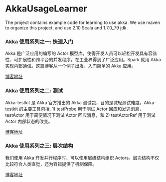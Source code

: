 # AkkaUsageLearner
The project contains example code for learning to use akka. We use maven to organize this project, and use 2.10 Scala and 1.7.0_79 jdk.


### Akka 使用系列之一: 快速入门

Akka 是广泛应用的编写的 Actor 模型库，使得开发人员可以轻松开发具有容错性、可扩展性和跨平台的并发程序，在工业界得到了广泛应用。Spark 就用 Akka 实现内部通信。这篇博客从一个例子出发，入门简单的 Akka 应用。

[博客地址](http://www.algorithmdog.com/akka-usage-getstarted)

### Akka 使用系列之二: 测试

 Akka-testkit 是 Akka 官方推出的 Akka 测试包，目的是减轻测试难度。Akka-testkit 的主要工具包括, 1) testProbe 用于测试 Actor 回应和发送消息，testActor 用于简便情况下测试 Actor 回应消息，和 2) testActorRef 用于测试 Actor 内部状态的改变。
 
[博客地址]( http://www.algorithmdog.com/akka-test)

### Akka 使用系列之三: 层次结构

 我们使用 Akka 开发并行程序时，可以使用层级结构组织 Actors。层次结构不仅比较符合人类直觉，还为容错提供了机制保障。
 
[博客地址]( http://www.algorithmdog.com/akka-hierarchy)
